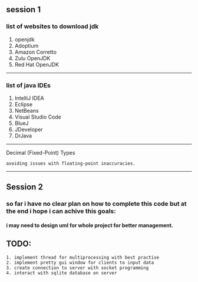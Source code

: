 ## session 1
### list of websites to download jdk 
1. openjdk
3. Adoptium
4. Amazon Corretto
5. Zulu OpenJDK
6. Red Hat OpenJDK
---
### list of java IDEs
1. IntelliJ IDEA
2. Eclipse
3. NetBeans
4. Visual Studio Code
5. BlueJ
6. JDeveloper
7. DrJava
----
Decimal (Fixed-Point) Types
    
    avoiding issues with floating-point inaccuracies.

----
## Session 2

### so far i have no clear plan on how to complete this code but at the end i hope i can achive this goals:

#### i may need to design uml for whole project for better management.
## TODO:

    1. implement thread for multiprocessing with best practise
    2. implement pretty gui window for clients to input data
    3. create connection to server with socket programming
    4. interact with sqlite database on server
